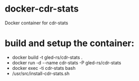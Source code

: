 # docker-cdr-stats
Docker container for cdr-stats

# build and setup the container:
- docker build -t gled-rs/cdr-stats .
- docker run -d --name cdr-stats -P gled-rs/cdr-stats
- docker exec -ti cdr-stats bash
- /usr/src/install-cdr-stats.sh
